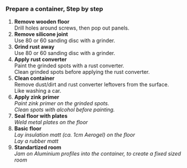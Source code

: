 ### Prepare a container, Step by step
1. **Remove wooden floor**  
Drill holes around screws, then pop out panels.
2. **Remove silicone joint**  
Use 80 or 60 sanding disc with a grinder.
3. **Grind rust away**  
Use 80 or 60 sanding disc with a grinder.
5. **Apply rust converter**  
Paint the grinded spots with a rust converter.  
Clean grinded spots before applying the rust converter.
4. **Clean container**  
Remove dust/dirt and rust converter leftovers from the surface.  
Like washing a car.
6. **Apply zink primer**  
*Paint zink primer on the grinded spots.*  
*Clean spots with alcohol before painting.*
7. **Seal floor with plates**  
*Weld metal plates on the floor*
8. **Basic floor**  
*Lay insulation matt (ca. 1cm Aerogel) on the floor*  
*Lay a rubber matt*
9. **Standartized room**  
*Jam on Aluminium profiles into the container, to create a fixed sized room*
